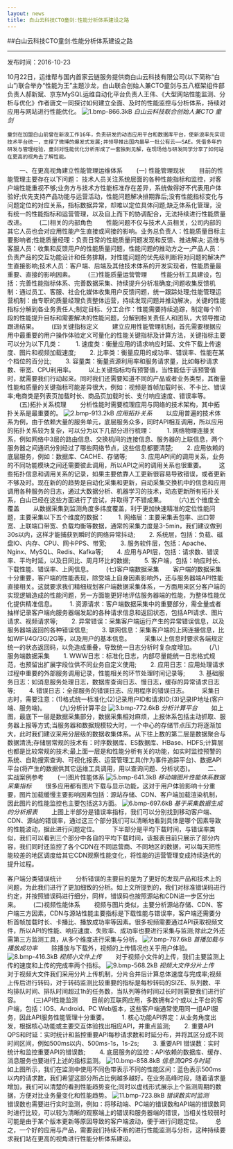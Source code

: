 ```yaml
---
layout: news
title: 白山云科技CTO童剑:性能分析体系建设之路
---
```


##白山云科技CTO童剑:性能分析体系建设之路

---

发布时间：2016-10-23

10月22日，运维帮与国内首家云链服务提供商白山云科技有限公司(以下简称“白山”)联合举办“性能为王”主题沙龙，白山联合创始人兼CTO童剑与五八框架组件部负责人郝新斌、京东MySQL运维自动化平台负责人王伟、《大型网站性能监测、分析与优化》作者唐文一同探讨如何建立全面、及时的性能监控与分析体系，持续对应用与网站进行性能优化。
![1.bmp-866.3kB][1]
*白山云科技联合创始人兼CTO 童剑*

    童剑在加盟白山前曾在新浪工作16年，负责研发的动态应用平台和数据库平台，使新浪率先实现技术平台统一，支撑了微博的爆发式发展;并领导推出国内最早一批公有云——SAE。凭借多年的研发与管理经验，童剑对性能优化分析形成了一套独到见解，在现场他与研发同学分享了如何站在更高的视角去了解性能。
　　一、在更高视角建立性能管理运维体系
　　(一) 性能管理现状
　　目前的性能管理主要存在以下问题： 技术人员关注系统层面的各种性能指标和监控，对客户端性能重视不够;业务方与技术方性能标准存在差异，系统做得好不代表用户体验好;优先支持产品功能与运营活动，性能问题解决排期靠后;没有性能指标变化与问题定位的对应关系，指标数据异常，却难以定位具体问题;缺乏体系化管理，没有统一的性能指标和运营管理，以及自上而下的协调配合，无法持续进行性能质量改进。
　　(二)相关的内部角色
　　性能问题不仅与技术人员相关，公司内部的其它人员也会对应用性能产生直接或间接的影响。业务总负责人：性能质量目标主要影响者;性能质量经理：负责日常的性能质量问题发现和反馈、推进解决; 运维与客服人员：收集和反馈用户的性能质量问题，性能问题的推动方之一;产品人员：负责产品的交互功能设计和任务排期，对性能问题的优先级判断将对问题的解决产生直接影响;技术人员：客户端、后端及其他技术体系的开发实现者，性能质量最重要、直接的影响因素。
　　(三)性能质量运营管理
　　性能分析工具建设，包括：完善性能指标体系、完善数据采集、持续提升分析准确度;问题收集反馈机制：通过员工、客服、社会化媒体收集用户反馈问题，统一跟踪处理;性能管理运营机制：由专职的质量经理负责整体运营，持续发现问题并推动解决，关键的性能指标分解到各业务责任人;制定目标、分工合作：性能需要持续追踪，制定每个阶段的性能提升目标和需要解决的性能问题，分解到相关责任人和团队，大领导推动跟进结果。
　　(四)关键指标定义
　　建立应用性能管理机制，首先需要根据应用中最重要的用户操作体验定义可量化的性能关键指标及计算方法，关键指标主要可以分为以下几类：
　　1. 速度类：衡量应用的请求响应时延、文件下载上传速度、图片和视频加载速度;
　　2. 比率类：衡量应用的成功率、错误率、性能在某个档位的百分比;
　　3. 容量类：衡量资源利用率和服务请求量，比如每秒请求数、带宽、CPU利用率。
　　以上关键指标均有预警值，当性能低于该预警值时，就需要我们行动起来。同时我们还需要知道不同的产品或者业务类型，其衡量性能和质量的关键指标可能差异很大，例如：视频是首帧加载时长、不卡比、错误率;电商类是列表页加载时长、商品页加载时长、支付响应速度、错误率等。
　　(五)拓扑关系梳理
　　分析性能时需要梳理应用与网络的技术架构，其中拓扑关系是最重要的。
![2.bmp-913.2kB][2]
*应用拓扑关系*
　　以应用普遍的技术体系为例，由于依赖大量的服务单元，底层服务众多，同时API相互调用，所以应用的拓扑关系较为复杂，可以分为以下几部分进行梳理：
　　1. 网络物理连接关系，例如网络中3层的路由信息、交换机间的连接信息、服务器的上联信息，两个服务器之间通讯分别经过了哪些网络节点，这些信息都要清楚;
　　2. 应用依赖的底层服务，例如：数据库、CACHE、存储等;
　　3. 应用API间的调用关系，业务的不同功能模块之间还需要彼此调用，所以API之间的调用关系也很重要。
　　这些拓扑信息和调用关系的记录，如果主要依靠人工更新很容易导致错误，或者更新不够及时。现在新的的趋势是自动化采集和更新，自动采集交换机中的信息和应用调用各种服务的日志，通过大数据分析、机器学习的技术，动态更新所有拓扑关系，白山已经在这些方面进行了尝试，并取得了不错成果。
　　(六)五个维度全覆盖
　　从数据采集到监测角度多纬度覆盖，利于更加快速精准的定位性能问题，主要采集以下五个维度的数据：
　　1. 网络层：主要采集丢包率、出口带宽、上联端口带宽、负载均衡等数据，通常的采集力度是3-5min，我们建议做到30s以内，这样才能捕获到瞬时的网络异常抖动;
　　2. 系统层，包括：负载、磁盘IO、内存、CPU、网卡PPS、带宽;
　　3. 服务软件层，包括：Apache、Nginx、MySQL、Redis、Kafka等;
　　4. 应用与API层，包括：请求数、错误率、平均时延，以及日同比、周月环比的数据;
　　5. 客户端，包括：响应时长、下载性能、错误率、上网信息。
　　(七)客户端数据采集
　　客户端的数据采集十分重要，客户端的性能表现，除受端上自身因素影响外，还与服务器端API性能直接相关。这就要求我们精细规划客户端数据采集体系，一方面用来区分客户端的实现逻辑造成的性能问题，另一方面能更好地评估服务器端的性能，为整体性能优化提供精准信息。
　　1. 资源请求：客户端数据采集中的重要部分，需全量或者抽样记录客户端向服务器端发起的各种请求信息和返回状态，包括API请求、图片请求、视频请求等;
　　2. 异常错误：采集客户端运行产生的异常错误信息，以及服务器端返回的各种错误信息;
　　3. 联网信息：采集客户端的上网连接信息，比如WIFI/4G/3G/2G等，以及用户的基本信息。
　　采集以上信息时要求各端规定统一的状态返回码，以免造成重叠，导致统一日志分析时复杂度增加。
　　(八)服务端数据采集
　　1. WWW日志：标准化日志，内部尽量能统一日志格式规范，也预留出扩展字段位供不同业务自定义使用;
　　2. 应用日志：应用处理请求过程中重要的外部服务调用记录，性能相关的环节处理时间记录等;
　　3. 基础服务日志：如消息服务处理日志，数据库查询日志、慢日志，缓存的异常请求日志等;
　　4. 错误日志：全部服务的错误日志、应用程序的错误日志。
　　采集日志时，需要注意：(1)格式统一标准化;(2)记录用户ID和请求ID;(3)记录IP地址(客户端、服务端)。
　　(九)分析计算平台
![3.bmp-772.6kB][3]
*分析计算平台*
　　如上图，最底下一层是数据采集部分，数据采集相对麻烦，上报体系包括主动抓取、服务器上报等方式;当服务器和数据规模较大时，一个中心的存储节点压力将逐渐加大，此时我们建议采用分层级的数据收集体系。从下往上数的第二层是数据聚合与数据清洗;存储层常规的技术有：时序数据库、ES数据库、HBase、HDFS;计算层也都是比较常规的技术;最上面一层是和性能分析有关的功能，如实时监控预警的系统、自助搜索查询、可视化报表、运营管理工具(作为事件追踪平台)、数据API平台(将产生的数据供其它运维工具调用，用以查询问题、分析状态)。
　　二、实战案例参考
　　(一)图片性能体系
![5.bmp-641.3kB][4]
*移动端图片性能体系数据采集指标*
　　很多应用都有图片下载与显示功能，这对于用户体验影响十分重要，图片加载缓慢主要影响因素包括：源站存储、CDN、客户端加载渲染机制，因此图片的性能监控也主要包括这3方面。
![6.bmp-697.6kB][5]
*基于采集数据生成的分析报表*
　　上图上半部分是错误率指标，我们可以分别找到移动客户端、CDN、源站的错误率，通过这三个部分我们可以清晰地看到具体是哪个因素导致的性能波动，据此进行问题定位。
　　下半部分是平均下载时间，与错误率类似，我们可以看到三个部分中各自的平均下载时间，该报表目前只展示了部分内容，我们同时还监控了各个CDN在不同运营商、不同地区的数据，可以每天把性能较差的地区调度给其它CDN观察性能变化，将性能的运营管理变成持续迭代的提升过程。

客户端分类错误统计
　　分析错误的主要目的是为了更好的发现产品和技术上的问题，为此我们进行了更加细致的分析。如上文所提到的，我们对标准错误码进行约定，并按照错误码进行细分，同样，错误码也按照源站和CDN进一步区分出来。
　　(二)视频性能体系
　　视频与图片类似，主要分析源站存储、CDN、客户端三方因素，CDN与源站性能主要指标是下载性能与错误率，客户端还需要分析首帧加载时长、卡播比、播放成功率等因素。很多视频需要通过API获取视频文件，所以API的性能、响应速度、失败率、成功率也要进行采集与监测;除此之外还需第三方监测工具，从多个维度进行采集与分析。
![7.bmp-787.6kB][6]
*首播加载与播放成功率*
　　除播放与下载外，视频的上传情况也关乎用户体验。
![8.bmp-416.3kB][7]
*视频小文件上传*
　　对于视频小文件的上传，我们主要监测上传的速度和上传的完成率两个指标。
![9.bmp-568.2kB][8]
*视频大文件分片上传*
　　对于视频大文件我们采用分片上传机制，分片合并后计算总体速度与完成率;视频上传后进行转码，对于转码监测比较重要的指标是每秒转码的SIZE、队列数、平均排队时间、排队时间超过1h的任务数，当队列等待时间过长时则需要我们进行扩容。
　　(三)API性能监测
　　目前的互联网应用，多数拥有2个或以上平台的客户端，包括：IOS、Android、PC Web版本，这些客户端通常使用同一组API服务，因此API服务性能管理十分重要。
　　1. 核心功能API界定：从业务角度出发，根据核心功能或主要交互体验找出相应API，并重点监测;
　　2. 重要API QPS和时延：实时统计和监控重要API每秒请求数和时延分布，并将其区分成不同时间区间，例如500ms以内、500ms-1s，1s-2s;
　　3. 重要API 错误数：实时统计和监控重要API的错误数;
　　4. 底层服务的监控：API依赖的数据库、缓存、消息服务也要进行上述的指标监测。
![10.bmp-858.8kB][9]
*信息流QPS与时延*
　　如上图所示，我们在监测中使用不同色带表示不同的性能区间：蓝色表示500ms以内的请求数，我们希望这部分所占比例越多越好。在业务高峰时段，随着请求量增加，我们可以清楚的看到性能趋势变化;同时以虚线形式展示上个监测周期的数据，方便对比业务量变化和性能趋势。
![11.bmp-723.8kB][10]
*错误数实时监测*
　　错误数也需要进行实时监测，例如：将移动端、PC端的错误数和API端的错误数同时进行比较，可以较为清晰的观察端上的错误和服务器端的错误，当相关性较弱时可能是由于某个版本更新等原因导致的客户端波动，便于进行问题定位。
　　总之，一个好的应用与产品，需要我们持续不断的进行性能监测与分析，这种持续要求我们站在更高的视角进行性能分析体系建设。


  [1]: http://static.zybuluo.com/bsc-jane/kh0fnc0tgrg578w6psr36b3t/1.bmp
  [2]: http://static.zybuluo.com/bsc-jane/c121bj27lfluvxqbzcmro83a/2.bmp
  [3]: http://static.zybuluo.com/bsc-jane/c9k9onrp91kbiufypvebdflw/3.bmp
  [4]: http://static.zybuluo.com/bsc-jane/zdltd1qd4tba7s59sl4zxd8d/5.bmp
  [5]: http://static.zybuluo.com/bsc-jane/lizxn4e9eexzxcobd30z6lkk/6.bmp
  [6]: http://static.zybuluo.com/bsc-jane/v26nrhpihy4dolcblvsew8e1/7.bmp
  [7]: http://static.zybuluo.com/bsc-jane/5op7ioiosos9qp9e342thsc4/8.bmp
  [8]: http://static.zybuluo.com/bsc-jane/e99c16vboi7r08ih5sksh0cr/9.bmp
  [9]: http://static.zybuluo.com/bsc-jane/skp469bv7de5sumqtazzmlid/10.bmp
  [10]: http://static.zybuluo.com/bsc-jane/ozfbayjc5g14r8oq3t2wexz0/11.bmp